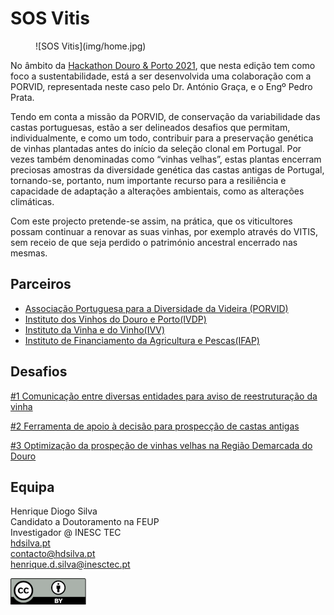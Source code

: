 # SOS Vitis

<figure markdown> 
  ![SOS Vitis](img/home.jpg)
</figure>

No âmbito da [Hackathon Douro & Porto 2021](https://hackdouroeporto.com/), que nesta edição tem como foco a sustentabilidade, está a ser desenvolvida uma colaboração com a PORVID, representada neste caso pelo Dr. António Graça, e o Engº Pedro Prata.

Tendo em conta a missão da PORVID, de conservação da variabilidade das castas portuguesas, estão a ser delineados desafios que permitam, individualmente, e como um todo, contribuir para a preservação genética de vinhas plantadas antes do início da seleção clonal em Portugal. Por vezes também denominadas como “vinhas velhas”, estas plantas encerram preciosas amostras da diversidade genética das castas antigas de Portugal, tornando-se, portanto, num importante recurso para a resiliência e capacidade de adaptação a alterações ambientais, como as alterações climáticas. 

Com este projecto pretende-se assim, na prática, que os viticultores possam continuar a renovar as suas vinhas, por exemplo através do VITIS, sem receio de que seja perdido o património ancestral encerrado nas mesmas.

## Parceiros

+ [Associação Portuguesa para a Diversidade da Videira (PORVID)](https://www.facebook.com/porvid.portugal/)
+ [Instituto dos Vinhos do Douro e Porto(IVDP)](https://www.ivdp.pt/)
+ [Instituto da Vinha e do Vinho(IVV)](https://www.ivv.gov.pt)
+ [Instituto de Financiamento da Agricultura e Pescas(IFAP)](https://www.ifap.pt/)


## Desafios

[#1 Comunicação entre diversas entidades para aviso de reestruturação da vinha](/Desafios/Desafio1)

[#2 Ferramenta de apoio à decisão para prospecção de castas antigas](/Desafios/Desafio2)

[#3 Optimização da prospeção de vinhas velhas na Região Demarcada do Douro](/Desafios/Desafio3)


## Equipa

Henrique Diogo Silva  
Candidato a Doutoramento na FEUP  
Investigador @ INESC TEC  
[hdsilva.pt](https://hdsilva.pt)  
[contacto@hdsilva.pt](mailto:contacto@hdsilva.pt)  
[henrique.d.silva@inesctec.pt](mailto:henrique.d.silva@inesctec.pt)  


![Logo Licença CC BY](img/cc.png)
